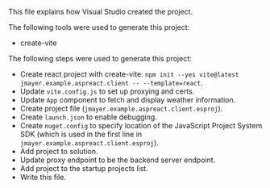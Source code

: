 This file explains how Visual Studio created the project.

The following tools were used to generate this project:
- create-vite

The following steps were used to generate this project:
- Create react project with create-vite: `npm init --yes vite@latest jmayer.example.aspreact.client -- --template=react`.
- Update `vite.config.js` to set up proxying and certs.
- Update `App` component to fetch and display weather information.
- Create project file (`jmayer.example.aspreact.client.esproj`).
- Create `launch.json` to enable debugging.
- Create `nuget.config` to specify location of the JavaScript Project System SDK (which is used in the first line in `jmayer.example.aspreact.client.esproj`).
- Add project to solution.
- Update proxy endpoint to be the backend server endpoint.
- Add project to the startup projects list.
- Write this file.

